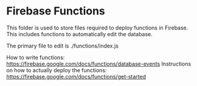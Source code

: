 # Firebase Functions
This folder is used to store files required to deploy functions in Firebase.
This includes functions to automatically edit the database.

The primary file to edit is ./functions/index.js

How to write functions: https://firebase.google.com/docs/functions/database-events
Instructions on how to actually deploy the functions: https://firebase.google.com/docs/functions/get-started